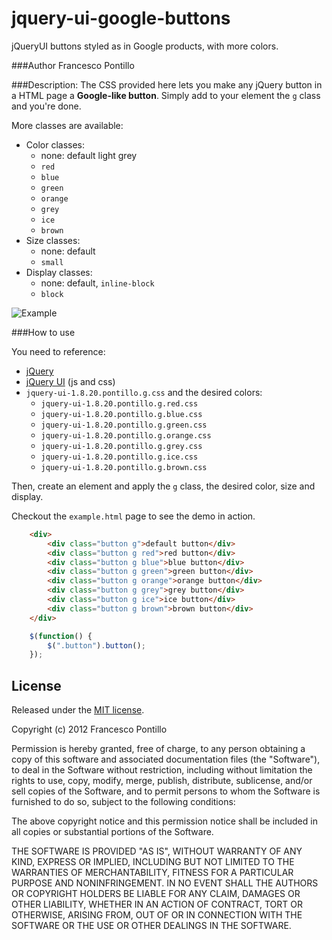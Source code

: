 jquery-ui-google-buttons
===================

jQueryUI buttons styled as in Google products, with more colors.

###Author
Francesco Pontillo

###Description:
The CSS provided here lets you make any jQuery button in a HTML page a **Google-like button**. Simply add to your element the `g` class and you're done.

More classes are available:

 * Color classes:
   * none: default light grey
   * `red`
   * `blue`
   * `green`
   * `orange`
   * `grey`
   * `ice`
   * `brown`
 * Size classes:
   * none: default
   * `small`
 * Display classes:
   * none: default, `inline-block`
   * `block`
 
![Example](/frapontillo/jquery-ui-google-buttons/raw/master/res/example.png)

###How to use

You need to reference:

 * [jQuery](http://jquery.com/)
 * [jQuery UI](http://jqueryui.com/) (js and css)
 * `jquery-ui-1.8.20.pontillo.g.css` and the desired colors:
   * `jquery-ui-1.8.20.pontillo.g.red.css`
   * `jquery-ui-1.8.20.pontillo.g.blue.css`
   * `jquery-ui-1.8.20.pontillo.g.green.css`
   * `jquery-ui-1.8.20.pontillo.g.orange.css`
   * `jquery-ui-1.8.20.pontillo.g.grey.css`
   * `jquery-ui-1.8.20.pontillo.g.ice.css`
   * `jquery-ui-1.8.20.pontillo.g.brown.css`
   
Then, create an element and apply the `g` class, the desired color, size and display.

Checkout the `example.html` page to see the demo in action.

```html
	<div>
		<div class="button g">default button</div>
		<div class="button g red">red button</div>
		<div class="button g blue">blue button</div>
		<div class="button g green">green button</div>
		<div class="button g orange">orange button</div>
		<div class="button g grey">grey button</div>
		<div class="button g ice">ice button</div>
		<div class="button g brown">brown button</div>
	</div>
```

```javascript
	$(function() {
		$(".button").button();
	});
```

## License

Released under the [MIT license](http://www.opensource.org/licenses/mit-license.php).

Copyright (c) 2012 Francesco Pontillo

Permission is hereby granted, free of charge, to any person obtaining a copy of this software and associated documentation files (the "Software"), to deal in the Software without restriction, including without limitation the rights to use, copy, modify, merge, publish, distribute, sublicense, and/or sell copies of the Software, and to permit persons to whom the Software is furnished to do so, subject to the following conditions:

The above copyright notice and this permission notice shall be included in all copies or substantial portions of the Software.

THE SOFTWARE IS PROVIDED "AS IS", WITHOUT WARRANTY OF ANY KIND, EXPRESS OR IMPLIED, INCLUDING BUT NOT LIMITED TO THE WARRANTIES OF MERCHANTABILITY, FITNESS FOR A PARTICULAR PURPOSE AND NONINFRINGEMENT. IN NO EVENT SHALL THE AUTHORS OR COPYRIGHT HOLDERS BE LIABLE FOR ANY CLAIM, DAMAGES OR OTHER LIABILITY, WHETHER IN AN ACTION OF CONTRACT, TORT OR OTHERWISE, ARISING FROM, OUT OF OR IN CONNECTION WITH THE SOFTWARE OR THE USE OR OTHER DEALINGS IN THE SOFTWARE.